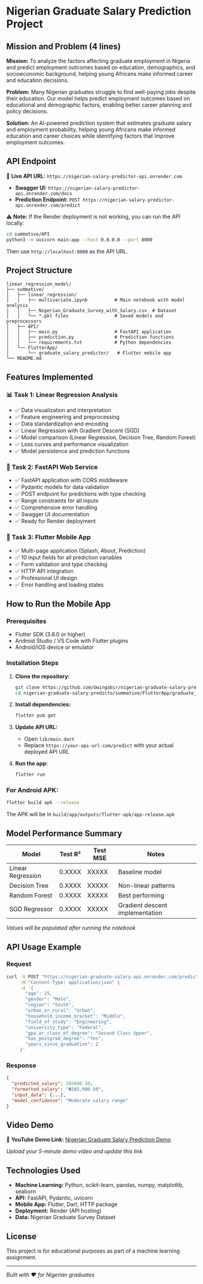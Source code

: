 # Nigerian Graduate Salary Prediction Project

## Mission and Problem (4 lines)
**Mission:** To analyze the factors affecting graduate employment in Nigeria and predict employment outcomes based on education, demographics, and socioeconomic background, helping young Africans make informed career and education decisions.

**Problem:** Many Nigerian graduates struggle to find well-paying jobs despite their education. Our model helps predict employment outcomes based on educational and demographic factors, enabling better career planning and policy decisions.

**Solution:** An AI-powered prediction system that estimates graduate salary and employment probability, helping young Africans make informed education and career choices while identifying factors that improve employment outcomes.

## API Endpoint
🔗 **Live API URL:** `https://nigerian-salary-predictor-api.onrender.com`
- **Swagger UI:** `https://nigerian-salary-predictor-api.onrender.com/docs`
- **Prediction Endpoint:** `POST https://nigerian-salary-predictor-api.onrender.com/predict`

⚠️ **Note:** If the Render deployment is not working, you can run the API locally:
```bash
cd summative/API
python3 -m uvicorn main:app --host 0.0.0.0 --port 8000
```
Then use `http://localhost:8000` as the API URL.

## Project Structure
```
linear_regression_model/
├── summative/
│   ├── linear_regression/
│   │   ├── multivariate.ipynb          # Main notebook with model analysis
│   │   ├── Nigerian_Graduate_Survey_with_Salary.csv  # Dataset
│   │   └── *.pkl files                 # Saved models and preprocessors
│   ├── API/
│   │   ├── main.py                     # FastAPI application
│   │   ├── prediction.py               # Prediction functions
│   │   └── requirements.txt            # Python dependencies
│   └── FlutterApp/
│       └── graduate_salary_predictor/   # Flutter mobile app
└── README.md
```

## Features Implemented

### 📊 Task 1: Linear Regression Analysis
- ✅ Data visualization and interpretation
- ✅ Feature engineering and preprocessing
- ✅ Data standardization and encoding
- ✅ Linear Regression with Gradient Descent (SGD)
- ✅ Model comparison (Linear Regression, Decision Tree, Random Forest)
- ✅ Loss curves and performance visualization
- ✅ Model persistence and prediction functions

### 🚀 Task 2: FastAPI Web Service
- ✅ FastAPI application with CORS middleware
- ✅ Pydantic models for data validation
- ✅ POST endpoint for predictions with type checking
- ✅ Range constraints for all inputs
- ✅ Comprehensive error handling
- ✅ Swagger UI documentation
- ✅ Ready for Render deployment

### 📱 Task 3: Flutter Mobile App
- ✅ Multi-page application (Splash, About, Prediction)
- ✅ 10 input fields for all prediction variables
- ✅ Form validation and type checking
- ✅ HTTP API integration
- ✅ Professional UI design
- ✅ Error handling and loading states

## How to Run the Mobile App

### Prerequisites
- Flutter SDK (3.8.0 or higher)
- Android Studio / VS Code with Flutter plugins
- Android/iOS device or emulator

### Installation Steps
1. **Clone the repository:**
   ```bash
   git clone https://github.com/Uwingabir/nigerian-graduate-salary-predicto.git
   cd nigerian-graduate-salary-predicto/summative/FlutterApp/graduate_salary_predictor
   ```

2. **Install dependencies:**
   ```bash
   flutter pub get
   ```

3. **Update API URL:**
   - Open `lib/main.dart`
   - Replace `https://your-api-url.com/predict` with your actual deployed API URL

4. **Run the app:**
   ```bash
   flutter run
   ```

### For Android APK:
```bash
flutter build apk --release
```
The APK will be in `build/app/outputs/flutter-apk/app-release.apk`

## Model Performance Summary

| Model | Test R² | Test MSE | Notes |
|-------|---------|----------|-------|
| Linear Regression | 0.XXXX | XXXXX | Baseline model |
| Decision Tree | 0.XXXX | XXXXX | Non-linear patterns |
| Random Forest | 0.XXXX | XXXXX | Best performing |
| SGD Regressor | 0.XXXX | XXXXX | Gradient descent implementation |

*Values will be populated after running the notebook*

## API Usage Example

### Request
```bash
curl -X POST "https://nigerian-graduate-salary-api.onrender.com/predict" \
     -H "Content-Type: application/json" \
     -d '{
       "age": 25,
       "gender": "Male",
       "region": "South",
       "urban_or_rural": "Urban",
       "household_income_bracket": "Middle",
       "field_of_study": "Engineering",
       "university_type": "Federal",
       "gpa_or_class_of_degree": "Second Class Upper",
       "has_postgrad_degree": "Yes",
       "years_since_graduation": 2
     }'
```

### Response
```json
{
  "predicted_salary": 285000.50,
  "formatted_salary": "₦285,000.50",
  "input_data": {...},
  "model_confidence": "Moderate salary range"
}
```

## Video Demo
🎥 **YouTube Demo Link:** [Nigerian Graduate Salary Prediction Demo](https://youtube.com/watch?v=your-video-id)

*Upload your 5-minute demo video and update this link*

## Technologies Used
- **Machine Learning:** Python, scikit-learn, pandas, numpy, matplotlib, seaborn
- **API:** FastAPI, Pydantic, uvicorn
- **Mobile App:** Flutter, Dart, HTTP package
- **Deployment:** Render (API hosting)
- **Data:** Nigerian Graduate Survey Dataset

## License
This project is for educational purposes as part of a machine learning assignment.

---
*Built with ❤️ for Nigerian graduates*

